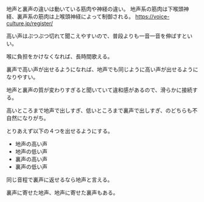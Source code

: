 地声と裏声の違いは動いている筋肉や神経の違い。
地声系の筋肉は下喉頭神経、裏声系の筋肉は上喉頭神経によって制御される。
https://voice-culture.jp/register/

高い声はぷつぷつ切れて聞こえやすいので、普段よりも一音一音を伸ばすといい。

喉に負担をかけなくなれば、長時間歌える。

裏声で高い声が出せるようになれば、地声でも同じように高い声が出せるようになりやすい。

地声と裏声の質が変わりすぎると聞いていて違和感があるので、滑らかに接続する。

高いところまで地声で出しすぎ、低いところまで裏声で出しすぎ、のどちらも不自然になりがち。

とりあえず以下の４つを出せるようにする。

- 地声の高い声
- 地声の低い声
- 裏声の高い声
- 裏声の低い声

同じ音程で裏声に返せるなら地声と言える。

裏声に寄せた地声、地声に寄せた裏声もある。
